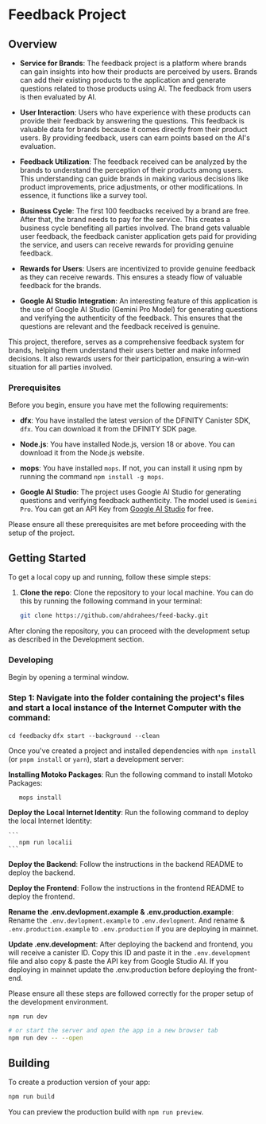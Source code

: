 # Feedback Project

## Overview

- **Service for Brands**: The feedback project is a platform where brands can gain insights into how their products are perceived by users. Brands can add their existing products to the application and generate questions related to those products using AI. The feedback from users is then evaluated by AI.

- **User Interaction**: Users who have experience with these products can provide their feedback by answering the questions. This feedback is valuable data for brands because it comes directly from their product users. By providing feedback, users can earn points based on the AI's evaluation.

- **Feedback Utilization**: The feedback received can be analyzed by the brands to understand the perception of their products among users. This understanding can guide brands in making various decisions like product improvements, price adjustments, or other modifications. In essence, it functions like a survey tool.

- **Business Cycle**: The first 100 feedbacks received by a brand are free. After that, the brand needs to pay for the service. This creates a business cycle benefiting all parties involved. The brand gets valuable user feedback, the feedback canister application gets paid for providing the service, and users can receive rewards for providing genuine feedback.

- **Rewards for Users**: Users are incentivized to provide genuine feedback as they can receive rewards. This ensures a steady flow of valuable feedback for the brands.

- **Google AI Studio Integration**: An interesting feature of this application is the use of Google AI Studio (Gemini Pro Model) for generating questions and verifying the authenticity of the feedback. This ensures that the questions are relevant and the feedback received is genuine.

This project, therefore, serves as a comprehensive feedback system for brands, helping them understand their users better and make informed decisions. It also rewards users for their participation, ensuring a win-win situation for all parties involved.

### Prerequisites

Before you begin, ensure you have met the following requirements:

- **dfx**: You have installed the latest version of the DFINITY Canister SDK, `dfx`. You can download it from the DFINITY SDK page.

- **Node.js**: You have installed Node.js, version 18 or above. You can download it from the Node.js website.

- **mops**: You have installed `mops`. If not, you can install it using npm by running the command `npm install -g mops`.

- **Google AI Studio**: The project uses Google AI Studio for generating questions and verifying feedback authenticity. The model used is `Gemini Pro`. You can get an API Key from [Google AI Studio](https://makersuite.google.com/) for free.

Please ensure all these prerequisites are met before proceeding with the setup of the project.

## Getting Started

To get a local copy up and running, follow these simple steps:

1. **Clone the repo**: Clone the repository to your local machine. You can do this by running the following command in your terminal:

    ```bash
    git clone https://github.com/ahdrahees/feed-backy.git
    ```

After cloning the repository, you can proceed with the development setup as described in the Development section.

### Developing

Begin by opening a terminal window.

 ### Step 1: Navigate into the folder containing the project's files and start a local instance of the Internet Computer with the command:

`cd feedbacky`
`dfx start --background --clean`

Once you've created a project and installed dependencies with `npm install` (or `pnpm install` or `yarn`), start a development server:

**Installing Motoko Packages**: Run the following command to install Motoko Packages:
 ```
    mops install
 ```

**Deploy the Local Internet Identity**: Run the following command to deploy the local Internet Identity:

    ```
       npm run localii
    ```

**Deploy the Backend**: Follow the instructions in the backend README to deploy the backend.

**Deploy the Frontend**: Follow the instructions in the frontend README to deploy the frontend.

**Rename the .env.devlopment.example & .env.production.example**: Rename the `.env.devlopment.example` to `.env.devlopment`. And rename & `.env.production.example` to `.env.production` if you are deploying in mainnet.

**Update .env.development**: After deploying the backend and frontend, you will receive a canister ID. Copy this ID and paste it in the `.env.development` file and also copy & paste the API key from Google Studio AI. If you deploying in mainnet update the .env.production before deploying the front-end.

Please ensure all these steps are followed correctly for the proper setup of the development environment.

```bash
npm run dev

# or start the server and open the app in a new browser tab
npm run dev -- --open
```

## Building

To create a production version of your app:

```bash
npm run build
```

You can preview the production build with `npm run preview`.

